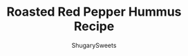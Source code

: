 ---
layout: ../../layouts/MarkdownPostLayout.astro
title: Roasted Red Pepper Hummus Recipe
author: ShugarySweets
pubDate: 2019-01-15
description: "Creamy, easy Roasted Red Pepper Hummus recipe is smooth and perfect served with warm pita bread or chips."
image_url: https://www.shugarysweets.com/wp-content/uploads/2019/07/red-pepper-hummus-facebook.jpg
tags: ["Appetizers","Greek"]
calories: 46
protein: 2
carbohydrates: 5
fats: 2
fiber: 1
ingredients: ["15 ounce can garbanzo beans, drained","4 ounce jar roasted red peppers","2 Tablespoons fresh lemon juice","3 cloves garlic, pressed","2 Tablespoons tahini","1 teaspoon ground cumin","1/2 teaspoon kosher salt","1/2 teaspoon cayenne pepper","2 Tablespoons olive oil","1 Tablespoon chopped fresh parsley"]
serves: 24
time: "15 minutes"
prepTime: "15 minutes"
instructions: ["In food processor, puree the beans, red peppers, tahini, lemon juice and seasonings. Process until smooth and slightly fluffy. Add in olive oil and process until well blended.","Refrigerate at least one hour before serving, sprinkle with parsley."]
nutrition: ["46 calories","5 grams carbohydrates","0 milligrams cholesterol","2 grams fat","1 grams fiber","2 grams protein","0 grams saturated fat","71 milligrams sodium","1 grams sugar","0 grams trans fat","2 grams unsaturated fat"]
---